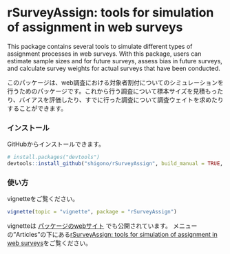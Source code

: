 
<!-- README.md is generated from README.Rmd. Please edit that file -->

# rSurveyAssign: tools for simulation of assignment in web surveys

<!-- badges: start -->
<!-- badges: end -->

This package contains several tools to simulate different types of
assignment processes in web surveys. With this package, users can
estimate sample sizes and for future surveys, assess bias in future
surveys, and calculate survey weights for actual surveys that have been
conducted.

このパッケージは、web調査における対象者割付についてのシミュレーションを行うためのパッケージです。これから行う調査について標本サイズを見積もったり、バイアスを評価したり、すでに行った調査について調査ウェイトを求めたりすることができます。

### インストール

GitHubからインストールできます。

``` r
# install.packages("devtools")
devtools::install_github("shigono/rSurveyAssign", build_manual = TRUE, build_vignettes = TRUE)
```

### 使い方

vignetteをご覧ください。

``` r
vignette(topic = "vignette", package = "rSurveyAssign")
```

vignetteは
[パッケージのwebサイト](https://shigono.github.io/rSurveyAssign/)
でも公開されています。 メニューの”Articles”の下にある[rSurveyAssign:
tools for simulation of assignment in web
surveys](https://shigono.github.io/rSurveyAssign/articles/vignette.html)をご覧ください。
